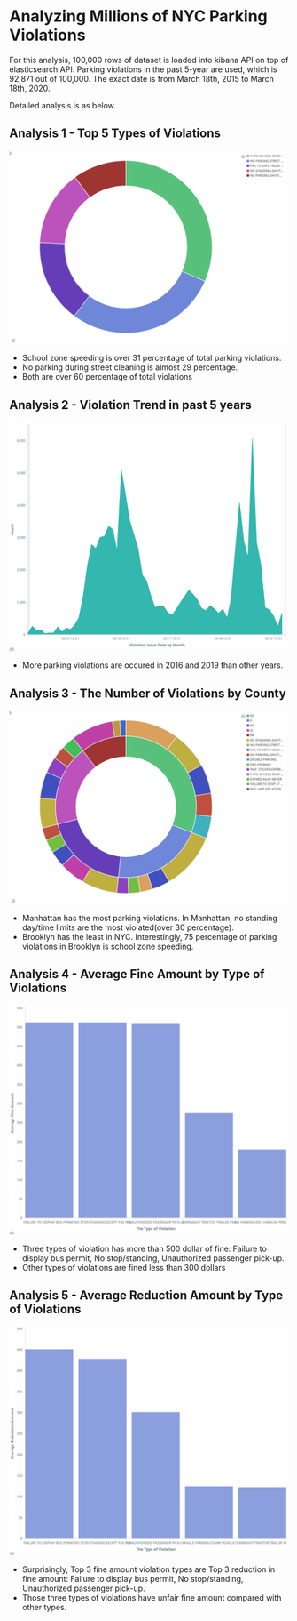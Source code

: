 # Analyzing Millions of NYC Parking Violations

For this analysis, 100,000 rows of dataset is loaded into kibana API on top of elasticsearch API. Parking violations in the past 5-year are used, which is 92,871 out of 100,000. The exact date is from March 18th, 2015 to March 18th, 2020.

Detailed analysis is as below.

## Analysis 1 - Top 5 Types of Violations

<img src="1.png" width=500>

- School zone speeding is over 31 percentage of total parking violations.
- No parking during street cleaning is almost 29 percentage. 
- Both are over 60 percentage of total violations

## Analysis 2 - Violation Trend in past 5 years

<img src="2.png" width=500>

- More parking violations are occured in 2016 and 2019 than other years.

## Analysis 3 - The Number of Violations by County

<img src="3.png" width=500>

- Manhattan has the most parking violations. In Manhattan, no standing day/time limits are the most violated(over 30 percentage).
- Brooklyn has the least in NYC. Interestingly, 75 percentage of parking violations in Brooklyn is school zone speeding.

## Analysis 4 - Average Fine Amount by Type of Violations

<img src="4.png" width=500>

- Three types of violation has more than 500 dollar of fine: Failure to display bus permit, No stop/standing, Unauthorized passenger pick-up.
- Other types of violations are fined less than 300 dollars


## Analysis 5 - Average Reduction Amount by Type of Violations

<img src="5.png" width=500>

- Surprisingly, Top 3 fine amount violation types are Top 3 reduction in fine amount: Failure to display bus permit, No stop/standing, Unauthorized passenger pick-up.
- Those three types of violations have unfair fine amount compared with other types.